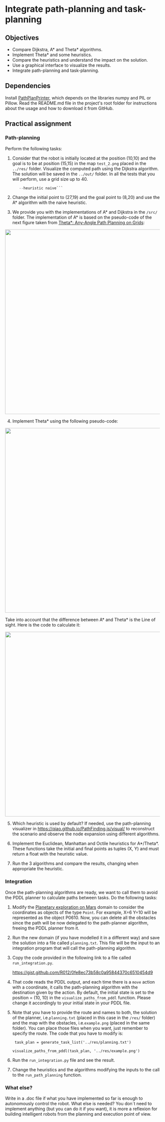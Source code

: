 # Integrate path-planning and task-planning

## Objectives

* Compare Dijkstra, A* and Theta* algorithms.
* Implement Theta* and some heuristics.
* Compare the heuristics and understand the impact on the solution.
* Use a graphical interface to visualize the results.
* Integrate path-planning and task-planning.


## Dependencies

Install [PathPlanPrinter](https://github.com/R012/PathPlanPrinter), which depends on the libraries numpy and PIL or Pillow. Read the README.md file in the project's root folder for instructions about the usage and how to download it from GitHub.


## Practical assignment

### Path-planning
Perform the following tasks:

1. Consider that the robot is initially located at the position (10,10) and the goal is to be at position (15,15) in the map `test_2.png` placed in the ```../res/``` folder. Visualize the computed path using the Dijkstra algorithm. The solution will be saved in the ```../out/``` folder. In all the tests that you will perform, use a grid size up to 40.


   ```python run_path_planning.py --scenario  ../res/test_2.png --start "(10,10)" --finish "(15,15)" --grid_size 40 --algorithm Dijkstra 
      --heuristic naive```

2. Change the initial point to  (27,19) and the goal point to (8,20) and use the A* algorithm with the naive heuristic.
   
3. We provide you with the implementations of A* and Dijkstra in the ```/src/``` folder. The implementation of A* is based on the  pseudo-code of the next figure taken from [Theta*: Any-Angle Path Planning on Grids](https://arxiv.org/pdf/1401.3843.pdf):

<img align="center" src="A*.png" width="600">

4. Implement Theta* using the following pseudo-code:

<img align="center" src="Theta*.png" width="600">

Take into account that the difference between A* and Theta* is the Line of sight. Here is the code to calculate it:

<img align="center" src="Lineofsight.png" width="600">

5. Which heuristic is used by default? If needed, use the path-planning visualizer in https://qiao.github.io/PathFinding.js/visual/ to reconstruct the scenario and observe the node expansion using different algorithms.

6. Implement the Euclidean, Manhattan and Octile heuristics for A*/Theta*. These functions take the initial and final points as tuples (X, Y) and must return a float with the heuristic value.

7. Run the 3 algorithms and compare the results, changing when appropriate the heuristic. 

### Integration

Once the path-planning algorithms are ready, we want to call them to avoid the PDDL planner to calculate paths between tasks. Do the following tasks:

1. Modify the [Planetary exploration on Mars](https://github.com/Malola2015/planningCourse/blob/master/assignments/PlanetaryExploration.md) domain to consider the coordinates as objects of the type ```Point```. For example, X=6 Y=10 will be represented as the object P0610. Now, you can delete all the obstacles since the path will be now delegated to the path-planner algorithm, freeing the PDDL planner from it.

2. Run the new domain (if you have modelled it in a different way) and save the solution into a file called ```planning.txt```. This file will be the input to an integration program that will call the path-planning algorithm.

3. Copy the code provided in the following link to a file called ```run_integration.py```. 

   https://gist.github.com/R012/0fe8ec73b58c0a95844370c6510454d9

4. That code reads the PDDL output, and each time there is a ```move``` action with a coordinate, it calls the path-planning algorithm with the destination given by the action. By default, the initial state is set to the position = (10, 10) in the ```visualize_paths_from_pddl``` function. Please change it accordingly to your initial state in your PDDL file.

5. Note that you have to provide the route and names to both, the solution of the planner, i.e.```planning.txt``` (placed in this case in the ```/res/``` folder) and the map with the obstacles, i.e.```example.png``` (placed in the same folder). You can place those files when you want, just remember to specify the route. The code that you have to modify is:

    ``` task_plan = generate_task_list('../res/planning.txt')``` 

    ```visualize_paths_from_pddl(task_plan, '../res/example.png')``` 

5. Run the ```run_integration.py``` file and see the result. 

6. Change the heuristics and the algorithms modifying the inputs to the call to the ```run_path_planning``` function.


### What else?

Write in a .doc file if what you have implemented so far is enough to autonomously control the robot. What else is needed? You don´t need to implement anything (but you can do it if you want), it is more a reflexion for building intelligent robots from the planning and execution point of view.



